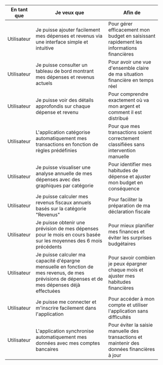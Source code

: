 | **En tant que**        | **Je veux que**                                                                                                  | **Afin de**                                                                                   |
|------------------------|------------------------------------------------------------------------------------------------------------------|-----------------------------------------------------------------------------------------------|
| Utilisateur            | Je puisse ajouter facilement mes dépenses et revenus via une interface simple et intuitive                       | Pour gérer efficacement mon budget en saisissant rapidement les informations financières       |
| Utilisateur            | Je puisse consulter un tableau de bord montrant mes dépenses et revenus actuels                                  | Pour avoir une vue d'ensemble claire de ma situation financière en temps réel                 |
| Utilisateur            | Je puisse voir des détails approfondis sur chaque dépense et revenu                                              | Pour comprendre exactement où va mon argent et comment il est distribué                        |
| Utilisateur            | L'application catégorise automatiquement mes transactions en fonction de règles prédéfinies                       | Pour que mes transactions soient correctement classifiées sans intervention manuelle           |
| Utilisateur            | Je puisse visualiser une analyse annuelle de mes dépenses avec des graphiques par catégorie                      | Pour identifier mes habitudes de dépense et ajuster mon budget en conséquence                  |
| Utilisateur            | Je puisse calculer mes revenus fiscaux annuels basés sur la catégorie "Revenus"                                  | Pour faciliter la préparation de ma déclaration fiscale                                        |
| Utilisateur            | Je puisse obtenir une prévision de mes dépenses pour le mois en cours basée sur les moyennes des 6 mois précédents | Pour mieux planifier mes finances et éviter les surprises budgétaires                          |
| Utilisateur            | Je puisse calculer ma capacité d'épargne mensuelle en fonction de mes revenus, de mes prévisions de dépenses et de mes dépenses déjà effectuées | Pour savoir combien je peux épargner chaque mois et ajuster mes habitudes financières           |
| Utilisateur            | Je puisse me connecter et m'inscrire facilement dans l'application                                                 | Pour accéder à mon compte et utiliser l'application sans difficultés                          |
| Utilisateur            | L'application synchronise automatiquement mes données avec mes comptes bancaires                                  | Pour éviter la saisie manuelle des transactions et maintenir des données financières à jour   |

